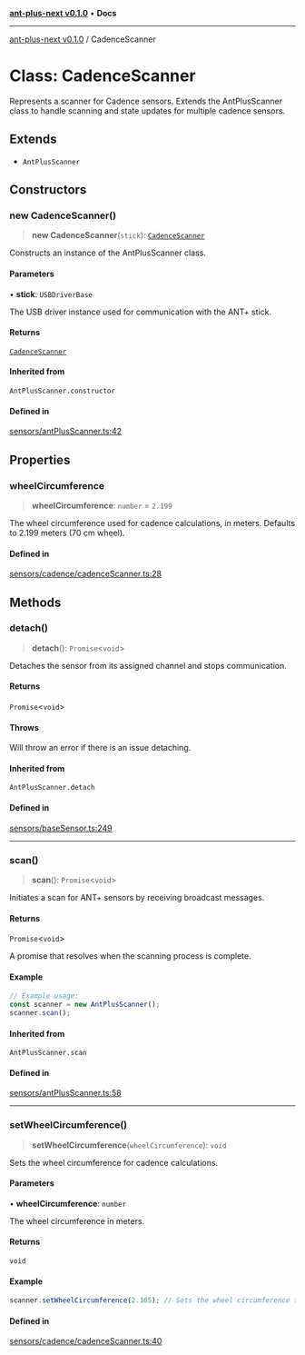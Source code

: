 [**ant-plus-next v0.1.0**](../README.md) • **Docs**

***

[ant-plus-next v0.1.0](../README.md) / CadenceScanner

# Class: CadenceScanner

Represents a scanner for Cadence sensors.
Extends the AntPlusScanner class to handle scanning and state updates for multiple cadence sensors.

## Extends

- `AntPlusScanner`

## Constructors

### new CadenceScanner()

> **new CadenceScanner**(`stick`): [`CadenceScanner`](CadenceScanner.md)

Constructs an instance of the AntPlusScanner class.

#### Parameters

• **stick**: `USBDriverBase`

The USB driver instance used for communication with the ANT+ stick.

#### Returns

[`CadenceScanner`](CadenceScanner.md)

#### Inherited from

`AntPlusScanner.constructor`

#### Defined in

[sensors/antPlusScanner.ts:42](https://github.com/Benjamin-Stefan/ant-plus-next/blob/f145b7898a90ecdbfec50821d10da351499b1c22/src/sensors/antPlusScanner.ts#L42)

## Properties

### wheelCircumference

> **wheelCircumference**: `number` = `2.199`

The wheel circumference used for cadence calculations, in meters.
Defaults to 2.199 meters (70 cm wheel).

#### Defined in

[sensors/cadence/cadenceScanner.ts:28](https://github.com/Benjamin-Stefan/ant-plus-next/blob/f145b7898a90ecdbfec50821d10da351499b1c22/src/sensors/cadence/cadenceScanner.ts#L28)

## Methods

### detach()

> **detach**(): `Promise`\<`void`\>

Detaches the sensor from its assigned channel and stops communication.

#### Returns

`Promise`\<`void`\>

#### Throws

Will throw an error if there is an issue detaching.

#### Inherited from

`AntPlusScanner.detach`

#### Defined in

[sensors/baseSensor.ts:249](https://github.com/Benjamin-Stefan/ant-plus-next/blob/f145b7898a90ecdbfec50821d10da351499b1c22/src/sensors/baseSensor.ts#L249)

***

### scan()

> **scan**(): `Promise`\<`void`\>

Initiates a scan for ANT+ sensors by receiving broadcast messages.

#### Returns

`Promise`\<`void`\>

A promise that resolves when the scanning process is complete.

#### Example

```ts
// Example usage:
const scanner = new AntPlusScanner();
scanner.scan();
```

#### Inherited from

`AntPlusScanner.scan`

#### Defined in

[sensors/antPlusScanner.ts:58](https://github.com/Benjamin-Stefan/ant-plus-next/blob/f145b7898a90ecdbfec50821d10da351499b1c22/src/sensors/antPlusScanner.ts#L58)

***

### setWheelCircumference()

> **setWheelCircumference**(`wheelCircumference`): `void`

Sets the wheel circumference for cadence calculations.

#### Parameters

• **wheelCircumference**: `number`

The wheel circumference in meters.

#### Returns

`void`

#### Example

```ts
scanner.setWheelCircumference(2.105); // Sets the wheel circumference to 2.105 meters
```

#### Defined in

[sensors/cadence/cadenceScanner.ts:40](https://github.com/Benjamin-Stefan/ant-plus-next/blob/f145b7898a90ecdbfec50821d10da351499b1c22/src/sensors/cadence/cadenceScanner.ts#L40)
